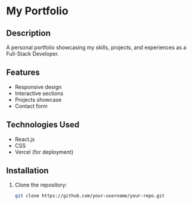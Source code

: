 # My Portfolio

## Description
A personal portfolio showcasing my skills, projects, and experiences as a Full-Stack Developer.

## Features
- Responsive design
- Interactive sections
- Projects showcase
- Contact form

## Technologies Used
- React.js
- CSS
- Vercel (for deployment)

## Installation
1. Clone the repository:
   ```bash
   git clone https://github.com/your-username/your-repo.git
